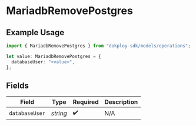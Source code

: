 # MariadbRemovePostgres

## Example Usage

```typescript
import { MariadbRemovePostgres } from "dokploy-sdk/models/operations";

let value: MariadbRemovePostgres = {
  databaseUser: "<value>",
};
```

## Fields

| Field              | Type               | Required           | Description        |
| ------------------ | ------------------ | ------------------ | ------------------ |
| `databaseUser`     | *string*           | :heavy_check_mark: | N/A                |
